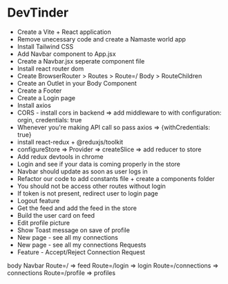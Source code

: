 # DevTinder

- Create a Vite + React application
- Remove unecessary code and create a Namaste world app
- Install Tailwind CSS
- Add Navbar component to App.jsx
- Create a Navbar.jsx seperate component file
- Install react router dom
- Create BrowserRouter > Routes > Route=/ Body > RouteChildren
- Create an Outlet in your Body Component
- Create a Footer
- Create a Login page
- Install axios
- CORS - install cors in backend => add middleware to with configuration: orgin, credentials: true
- Whenever you're making API call so pass axios => {withCredentials: true}
- install react-redux + @reduxjs/toolkit
- configureStore => Provider => createSlice => add reducer to store
- Add redux devtools in chrome
- Login and see if your data is coming properly in the store
- Navbar should update as soon as user logs in
- Refactor our code to add constants file + create a components folder
- You should not be access other routes without login
- If token is not present, redirect user to login page
- Logout feature
- Get the feed and add the feed in the store
- Build the user card on feed
- Edit profile picture
- Show Toast message on save of profile
- New page - see all my connections
- New page - see all my connections Requests
- Feature - Accept/Reject Connection Request


body
    Navbar
    Route=/ => feed
    Route=/login => login
    Route=/connections => connections
    Route=/profile => profiles